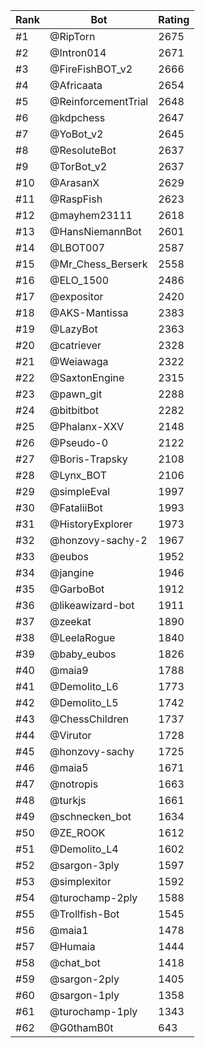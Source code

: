 Rank|Bot|Rating
---|---|---
#1|@RipTorn|2675
#2|@Intron014|2671
#3|@FireFishBOT_v2|2666
#4|@Africaata|2654
#5|@ReinforcementTrial|2648
#6|@kdpchess|2647
#7|@YoBot_v2|2645
#8|@ResoluteBot|2637
#9|@TorBot_v2|2637
#10|@ArasanX|2629
#11|@RaspFish|2623
#12|@mayhem23111|2618
#13|@HansNiemannBot|2601
#14|@LBOT007|2587
#15|@Mr_Chess_Berserk|2558
#16|@ELO_1500|2486
#17|@expositor|2420
#18|@AKS-Mantissa|2383
#19|@LazyBot|2363
#20|@catriever|2328
#21|@Weiawaga|2322
#22|@SaxtonEngine|2315
#23|@pawn_git|2288
#24|@bitbitbot|2282
#25|@Phalanx-XXV|2148
#26|@Pseudo-0|2122
#27|@Boris-Trapsky|2108
#28|@Lynx_BOT|2106
#29|@simpleEval|1997
#30|@FataliiBot|1993
#31|@HistoryExplorer|1973
#32|@honzovy-sachy-2|1967
#33|@eubos|1952
#34|@jangine|1946
#35|@GarboBot|1912
#36|@likeawizard-bot|1911
#37|@zeekat|1890
#38|@LeelaRogue|1840
#39|@baby_eubos|1826
#40|@maia9|1788
#41|@Demolito_L6|1773
#42|@Demolito_L5|1742
#43|@ChessChildren|1737
#44|@Virutor|1728
#45|@honzovy-sachy|1725
#46|@maia5|1671
#47|@notropis|1663
#48|@turkjs|1661
#49|@schnecken_bot|1634
#50|@ZE_ROOK|1612
#51|@Demolito_L4|1602
#52|@sargon-3ply|1597
#53|@simplexitor|1592
#54|@turochamp-2ply|1588
#55|@Trollfish-Bot|1545
#56|@maia1|1478
#57|@Humaia|1444
#58|@chat_bot|1418
#59|@sargon-2ply|1405
#60|@sargon-1ply|1358
#61|@turochamp-1ply|1343
#62|@G0thamB0t|643
